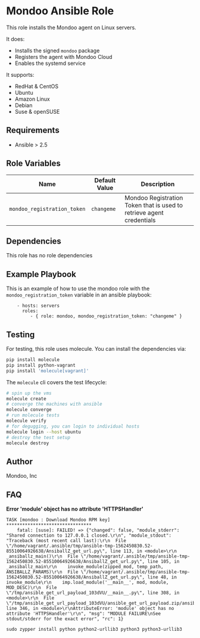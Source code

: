 # Mondoo Ansible Role

This role installs the Mondoo agent on Linux servers. 

It does:

 * Installs the signed `mondoo` package
 * Registers the agent with Mondoo Cloud
 * Enables the systemd service

It supports:

 * RedHat & CentOS
 * Ubuntu
 * Amazon Linux
 * Debian
 * Suse & openSUSE

## Requirements

 * Ansible > 2.5

## Role Variables

| Name           | Default Value | Description                        |
| -------------- | ------------- | -----------------------------------|
| `mondoo_registration_token`| `changeme` | Mondoo Registration Token that is used to retrieve agent credentials

## Dependencies

This role has no role dependencies

## Example Playbook

This is an example of how to use the mondoo role with the `mondoo_registration_token` variable in an ansible playbook:

```
    - hosts: servers
      roles:
         - { role: mondoo, mondoo_registration_token: "changeme" }
```

## Testing

For testing, this role uses molecule. You can install the dependencies via:

```bash
pip install molecule
pip install python-vagrant
pip install 'molecule[vagrant]'
```

The `molecule` cli covers the test lifecycle: 

```bash
# spin up the vms
molecule create
# converge the machines with ansible
molecule converge
# run molecule tests
molecule verify
# for degugging, you can login to individual hosts
molecule login --host ubuntu
# destroy the test setup
molecule destroy
```

## Author

Mondoo, Inc


## FAQ

**Error 'module' object has no attribute 'HTTPSHandler'**

```
TASK [mondoo : Download Mondoo RPM key] ********************************
    fatal: [suse]: FAILED! => {"changed": false, "module_stderr": "Shared connection to 127.0.0.1 closed.\r\n", "module_stdout": "Traceback (most recent call last):\r\n  File \"/home/vagrant/.ansible/tmp/ansible-tmp-1562450830.52-85510064926638/AnsiballZ_get_url.py\", line 113, in <module>\r\n    _ansiballz_main()\r\n  File \"/home/vagrant/.ansible/tmp/ansible-tmp-1562450830.52-85510064926638/AnsiballZ_get_url.py\", line 105, in _ansiballz_main\r\n    invoke_module(zipped_mod, temp_path, ANSIBALLZ_PARAMS)\r\n  File \"/home/vagrant/.ansible/tmp/ansible-tmp-1562450830.52-85510064926638/AnsiballZ_get_url.py\", line 48, in invoke_module\r\n    imp.load_module('__main__', mod, module, MOD_DESC)\r\n  File \"/tmp/ansible_get_url_payload_103dVU/__main__.py\", line 308, in <module>\r\n  File \"/tmp/ansible_get_url_payload_103dVU/ansible_get_url_payload.zip/ansible/module_utils/urls.py\", line 346, in <module>\r\nAttributeError: 'module' object has no attribute 'HTTPSHandler'\r\n", "msg": "MODULE FAILURE\nSee stdout/stderr for the exact error", "rc": 1}
```

```
sudo zypper install python python2-urllib3 python3 python3-urllib3
```